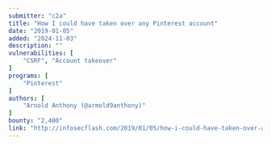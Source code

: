 ```yaml
---
submitter: "c2a"
title: "How I could have taken over any Pinterest account"
date: "2019-01-05"
added: "2024-11-03"
description: ""
vulnerabilities: [
    "CSRF", "Account takeover"
]
programs: [
    "Pinterest"
]
authors: [
    "Arnold Anthony (@armold9anthony)"
]
bounty: "2,400"
link: "http://infosecflash.com/2019/01/05/how-i-could-have-taken-over-any-pinterest-account/"
---
```




